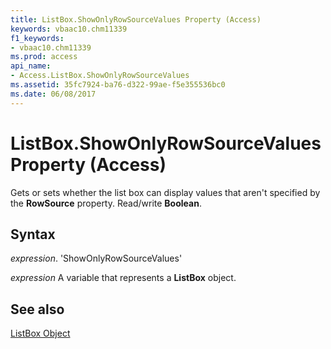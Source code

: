 ```yaml
---
title: ListBox.ShowOnlyRowSourceValues Property (Access)
keywords: vbaac10.chm11339
f1_keywords:
- vbaac10.chm11339
ms.prod: access
api_name:
- Access.ListBox.ShowOnlyRowSourceValues
ms.assetid: 35fc7924-ba76-d322-99ae-f5e355536bc0
ms.date: 06/08/2017
---
```



# ListBox.ShowOnlyRowSourceValues Property (Access)

Gets or sets whether the list box can display values that aren't specified by the  **RowSource** property. Read/write **Boolean**.


## Syntax

 _expression_. 'ShowOnlyRowSourceValues'

 _expression_ A variable that represents a **ListBox** object.


## See also


[ListBox Object](Access.ListBox.md)

